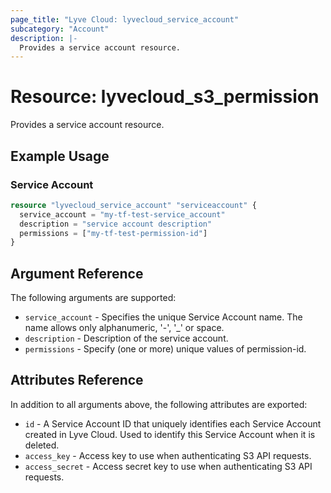 ```yaml
---
page_title: "Lyve Cloud: lyvecloud_service_account"
subcategory: "Account"
description: |-
  Provides a service account resource.
---
```


# Resource: lyvecloud_s3_permission

Provides a service account resource.

## Example Usage

### Service Account

```terraform
resource "lyvecloud_service_account" "serviceaccount" {
  service_account = "my-tf-test-service_account"
  description = "service account description"
  permissions = ["my-tf-test-permission-id"]
}
```

## Argument Reference
The following arguments are supported:

* `service_account` - Specifies the unique Service Account name. The name allows only alphanumeric, '-', '_' or space.
* `description` - Description of the service account.
* `permissions` - Specify (one or more) unique values of permission-id.

## Attributes Reference
In addition to all arguments above, the following attributes are exported:

* `id` - A Service Account ID that uniquely identifies each Service Account created in Lyve Cloud. Used to identify this Service Account when it is deleted.
* `access_key` - Access key to use when authenticating S3 API requests.
* `access_secret` - Access secret key to use when authenticating S3 API requests.